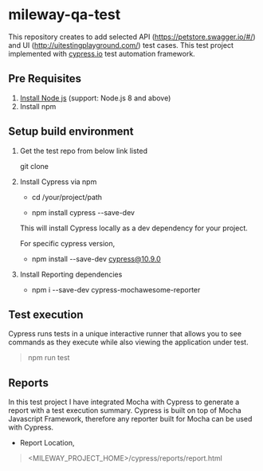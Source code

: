# mileway-qa-test

This repository creates to add selected API (https://petstore.swagger.io/#/) and UI (http://uitestingplayground.com/) test cases.
This test project implemented with [cypress.io](https://www.cypress.io) test automation framework. 
 
## Pre Requisites

1. [Install Node js](https://nodejs.org/en/download/) (support: Node.js 8 and above)
2. Install npm 

## Setup build environment

1. Get the test repo from below link listed

    git clone 

2. Install Cypress via npm

    * cd /your/project/path

    * npm install cypress --save-dev
    
   This will install Cypress locally as a dev dependency for your project.

   For specific cypress version,

    * npm install --save-dev cypress@10.9.0

4. Install Reporting dependencies

   * npm i --save-dev cypress-mochawesome-reporter

## Test execution

Cypress runs tests in a unique interactive runner that allows you to see commands as they execute while also viewing the application under test.
> npm run test

## Reports
In this test project I have integrated Mocha with Cypress to generate a report with a test execution summary.
Cypress is built on top of Mocha Javascript Framework, therefore any reporter built for Mocha can be used with Cypress.
* Report
Location,
> <MILEWAY_PROJECT_HOME>/cypress/reports/report.html
